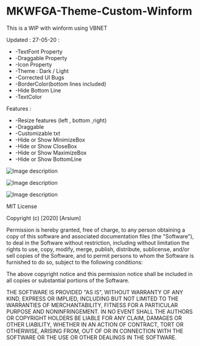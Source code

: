 # MKWFGA-Theme-Custom-Winform
This is a WIP with winform using VBNET

Updated : 27-05-20 :

* -TextFont Property 
* -Draggable Property 
* -Icon Property 
* -Theme : Dark / Light
* -Corrected UI Bugs
* -BorderColor(bottom lines included)
* -Hide Bottom Line 
* -TextColor


Features  :

* -Resize features (left , bottom ,right)
* -Draggable
* -Customizable txt
* -Hide or Show MinimizeBox
* -Hide or Show CloseBox
* -Hide or Show MaximizeBox
* -Hide or Show BottomLine


![Image description](https://i.postimg.cc/1RGF4976/Capture-d-cran-230.png)

![Image description](https://i.postimg.cc/NfhJwJ3j/Capture-d-cran-241.png)

![Image description](https://i.postimg.cc/ZRBcGpjN/Capture-d-cran-237.png)



MIT License

Copyright (c) [2020] [Arsium]

Permission is hereby granted, free of charge, to any person obtaining a copy of this software and associated documentation files (the "Software"), to deal in the Software without restriction, including without limitation the rights to use, copy, modify, merge, publish, distribute, sublicense, and/or sell copies of the Software, and to permit persons to whom the Software is furnished to do so, subject to the following conditions:

The above copyright notice and this permission notice shall be included in all copies or substantial portions of the Software.

THE SOFTWARE IS PROVIDED "AS IS", WITHOUT WARRANTY OF ANY KIND, EXPRESS OR IMPLIED, INCLUDING BUT NOT LIMITED TO THE WARRANTIES OF MERCHANTABILITY, FITNESS FOR A PARTICULAR PURPOSE AND NONINFRINGEMENT. IN NO EVENT SHALL THE AUTHORS OR COPYRIGHT HOLDERS BE LIABLE FOR ANY CLAIM, DAMAGES OR OTHER LIABILITY, WHETHER IN AN ACTION OF CONTRACT, TORT OR OTHERWISE, ARISING FROM, OUT OF OR IN CONNECTION WITH THE SOFTWARE OR THE USE OR OTHER DEALINGS IN THE SOFTWARE.
